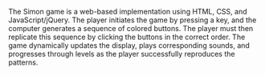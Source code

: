 The Simon game is a web-based implementation using HTML, CSS, and JavaScript/jQuery. The player initiates the game by pressing a key, and the computer generates a sequence of colored buttons. The player must then replicate this sequence by clicking the buttons in the correct order. The game dynamically updates the display, plays corresponding sounds, and progresses through levels as the player successfully reproduces the patterns. 
